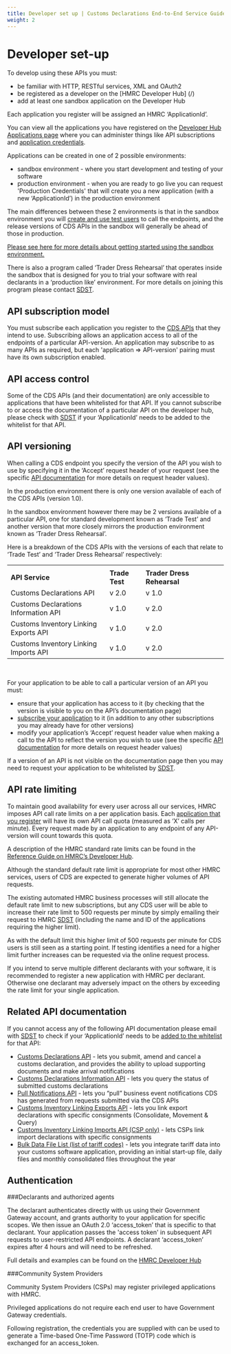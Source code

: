 ```yaml
---
title: Developer set up | Customs Declarations End-to-End Service Guide
weight: 2
---
```


# Developer set-up

To develop using these APIs you must:

-	be familiar with HTTP, RESTful services, XML and OAuth2
-	be registered as a developer on the [HMRC Developer Hub] (/)
-	add at least one sandbox application on the Developer Hub

Each application you register will be assigned an HMRC ‘ApplicationId’.

You can view all the applications you have registered on the [Developer Hub Applications page](/developer/applications) where you can administer things like API subscriptions and [application credentials](/api-documentation/docs/authorisation/credentials).

Applications can be created in one of 2 possible environments:

- sandbox environment - where you start development and testing of your software
- production environment - when you are ready to go live you can request 'Production Credentials' that will create you a new application (with a new ‘ApplicationId’) in the production environment

The main differences between these 2 environments is that in the sandbox environment you will [create and use test users](/api-documentation/docs/testing/test-users-test-data-stateful-behaviour) to call the endpoints, and the release versions of CDS APIs in the sandbox will generally be ahead of those in production.
 
[Please see here for more details about getting started using the sandbox environment.](/api-documentation/docs/testing) 

There is also a program called ‘Trader Dress Rehearsal’ that operates inside the sandbox that is designed for you to trial your software with real declarants in a ‘production like’ environment. For more details on joining this program please contact [SDST](mailto:SDSTeam@hmrc.gsi.gov.uk).


## API subscription model

You must subscribe each application you register to the [CDS APIs](/api-documentation/docs/api) that they intend to use. 
Subscribing allows an application access to all of the endpoints of a particular API-version. An application may subscribe to as many APIs as required, but each 'application => API-version' pairing must have its own subscription enabled.


## API access control

Some of the CDS APIs (and their documentation) are only accessible to applications that have been whitelisted for that API. If you cannot subscribe to or access the documentation of a particular API on the developer hub, please check with [SDST](mailto:SDSTeam@hmrc.gsi.gov.uk) if your ‘ApplicationId’ needs to be added to the whitelist for that API.


## API versioning

When calling a CDS endpoint you specify the version of the API you wish to use by specifying it in the ‘Accept’ request header of your request (see the specific [API documentation](/documentation/set-up-developers.html#related-api-documentation) for more details on request header values).

In the production environment there is only one version available of each of the CDS APIs (version 1.0).

In the sandbox environment however there may be 2 versions available  of a particular API, one for standard development known as ‘Trade Test’ and another version that more closely mirrors the production environment known as ‘Trader Dress Rehearsal’.  

Here is a breakdown of the CDS APIs with the versions of each that relate to ‘Trade Test’ and ‘Trader Dress Rehearsal’ respectively:

<table>
  <tr><td></td><td></td><td></td><td></td><td></td></tr>
  <tr>
    <td><strong>API Service</strong></td>
    <td><strong>Trade Test</strong></td>
    <td><strong>Trader Dress Rehearsal</strong></td>
  </tr>
  <tr>
    <td>Customs Declarations API</td>
    <td>v 2.0</td>
    <td>v 1.0</td>
  </tr>
  <tr>
    <td>Customs Declarations Information API</td>
    <td>v 1.0</td>
    <td>v 2.0</td>
  </tr>
  <tr>
    <td>Customs Inventory Linking Exports API</td>
    <td>v 1.0</td>
    <td>v 2.0</td>
  </tr>
  <tr>
    <td>Customs Inventory Linking Imports API</td>
    <td>v 1.0</td>
    <td>v 2.0</td>
  </tr>
</table>  
</br>

For your application to be able to call a particular version of an API you must: 

-	ensure that your application has access to it (by checking that the version is visible to you on the API’s documentation page)
-	[subscribe your application](/documentation/set-up-developers.html#api-subscription-model) to it (in addition to any other subscriptions you may already have for other versions)
-	modify your application’s ‘Accept’ request header value when making a call to the API to reflect the version you wish to use (see the specific [API documentation](/documentation/set-up-developers.html#related-api-documentation) for more details on request header values)

If a version of an API is not visible on the documentation page then you may need to request your application to be whitelisted by [SDST](mailto:SDSTeam@hmrc.gsi.gov.uk). 


## API rate limiting

To maintain good availability for every user across all our services, HMRC imposes API call rate limits on a per application basis. Each [application that you register](/developer/applications) will have its own API call quota (measured as ‘X’ calls per minute). Every request made by an application to any endpoint of any API-version will count towards this quota.

A description of the HMRC standard rate limits can be found in the [Reference Guide on HMRC’s Developer Hub](/api-documentation/docs/reference-guide#rate-limiting).

Although the standard default rate limit is appropriate for most other HMRC services, users of CDS are expected to generate higher volumes of API requests.

The existing automated HMRC business processes will still allocate the default rate limit to new subscriptions, but any CDS user will be able to increase their rate limit to 500 requests per minute by simply emailing their request to HMRC [SDST](mailto:SDSTeam@hmrc.gsi.gov.uk) (including the name and ID of the applications requiring the higher limit).

As with the default limit this higher limit of 500 requests per minute for CDS users is still seen as a starting point. If testing identifies a need for a higher limit further increases can be requested via the online request process.

If you intend to serve multiple different declarants with your software, it is recommended to register a new application with HMRC per declarant. Otherwise one declarant may adversely impact on the others by exceeding the rate limit for your single application.


## Related API documentation

If you cannot access any of the following API documentation please email with [SDST](mailto:SDSTeam@hmrc.gsi.gov.uk) to check if your ‘ApplicationId’ needs to be [added to the whitelist](/documentation/set-up-developers.html#api-access-control) for that API:

- [Customs Declarations API](/api-documentation/docs/api/service/customs-declarations) - lets you submit, amend and cancel a customs declaration, and provides the ability to upload supporting documents and make arrival notifications 
- [Customs Declarations Information API](/api-documentation/docs/api/service/customs-declarations-information) - lets you query the status of submitted customs declarations
- [Pull Notifications API](/api-documentation/docs/api/service/api-notification-pull) - lets you “pull” business event notifications CDS has generated from requests submitted via the CDS APIs
- [Customs Inventory Linking Exports API](/api-documentation/docs/api/service/customs-inventory-linking-exports) - lets you link export declarations with specific consignments (Consolidate, Movement & Query)
- [Customs Inventory Linking Imports API (CSP only)](/api-documentation/docs/api/service/customs-inventory-linking-imports) - lets CSPs link import declarations with specific consignments
- [Bulk Data File List (list of tariff codes)](/api-documentation/docs/api/service/secure-data-exchange-bulk-download) - lets you integrate tariff data into your customs software application, providing an initial start-up file, daily files and monthly consolidated files throughout the year


## Authentication

###Declarants and authorized agents 

The declarant authenticates directly with us using their Government Gateway account, and grants authority to your application for specific scopes. 
We then issue an OAuth 2.0 ‘access_token’ that is specific to that declarant. Your application passes the 'access token' in subsequent API requests to user-restricted API endpoints. 
A declarant ‘access_token’ expires after 4 hours and will need to be refreshed.

Full details and examples can be found on the [HMRC Developer Hub](/)


###Community System Providers

Community System Providers (CSPs) may register privileged applications with HMRC.

Privileged applications do not require each end user to have Government Gateway credentials.

Following registration, the credentials you are supplied with can be used to generate a Time-based One-Time Password (TOTP) code which is exchanged for an access_token.
